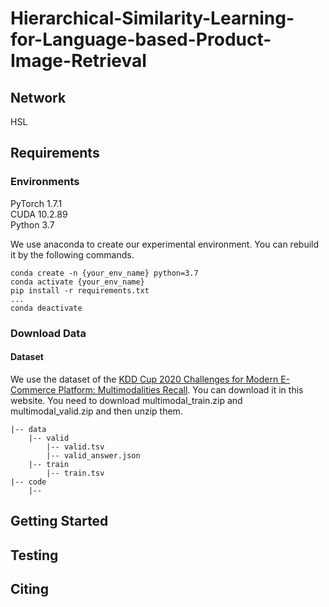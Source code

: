 # Hierarchical-Similarity-Learning-for-Language-based-Product-Image-Retrieval

## Network
HSL
## Requirements

### Environments
PyTorch 1.7.1  
CUDA 10.2.89  
Python 3.7  

We use anaconda to create our experimental environment. You can rebuild it by the following commands.


```
conda create -n {your_env_name} python=3.7  
conda activate {your_env_name}  
pip install -r requirements.txt  
...
conda deactivate 
```


### Download Data
#### Dataset  
We use the dataset of the [KDD Cup 2020 Challenges for Modern E-Commerce Platform: Multimodalities Recall](https://tianchi.aliyun.com/competition/entrance/231786/information). You can download it in this website. You need to download multimodal_train.zip and multimodal_valid.zip and then unzip them.  
```
|-- data
    |-- valid
	    |-- valid.tsv
    	|-- valid_answer.json
	|-- train
		|-- train.tsv
|-- code
	|-- 
```


## Getting Started

## Testing

## Citing
